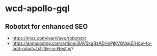 # wcd-apollo-gql

## Robotxt for enhanced SEO
- https://moz.com/learn/seo/robotstxt
- https://annacoding.com/article/3IAV5kgBzADHoPjKVGVspZ/How-to-add-robots.txt-file-in-Next.js?